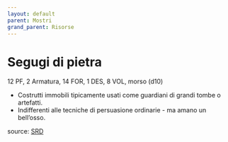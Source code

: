 ```yaml
---
layout: default
parent: Mostri
grand_parent: Risorse
---
```


# Segugi di pietra
12 PF, 2 Armatura, 14 FOR, 1 DES, 8 VOL, morso (d10)
- Costrutti immobili tipicamente usati come guardiani di grandi tombe o artefatti.
- Indifferenti alle tecniche di persuasione ordinarie - ma amano un bell’osso.

source: [SRD](/cairn-srd#bestiario)
